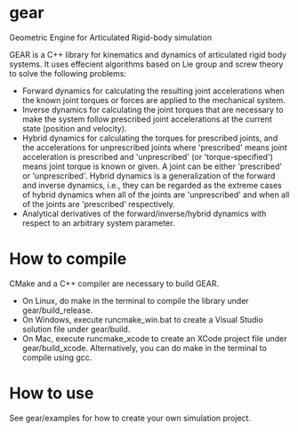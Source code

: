 gear
====
Geometric Engine for Articulated Rigid-body simulation

GEAR is a C++ library for kinematics and dynamics of articulated rigid body systems. It uses effecient algorithms based on Lie group and screw theory to solve the following problems:

- Forward dynamics for calculating the resulting joint accelerations when the known joint torques or forces are applied to the mechanical system. 
- Inverse dynamics for calculating the joint torques that are necessary to make the system follow prescribed joint accelerations at the current state (position and velocity). 
- Hybrid dynamics for calculating the torques for prescribed joints, and the accelerations for unprescribed joints where 'prescribed' means joint acceleration is prescribed and 'unprescribed'  (or 'torque-specified') means joint torque is known or given. A joint can be either 'prescribed' or 'unprescribed'. Hybrid dynamics is a generalization of the forward and inverse dynamics, i.e., they can be regarded as the extreme cases of hybrid dynamics when all of the joints are 'unprescribed' and when all of the joints are 'prescribed' respectively. 
- Analytical derivatives of the forward/inverse/hybrid dynamics with respect to an arbitrary system parameter. 


How to compile
==============
CMake and a C++ compiler are necessary to build GEAR.

- On Linux, do make in the terminal to compile the library under gear/build_release.
- On Windows, execute runcmake_win.bat to create a Visual Studio solution file under gear/build. 
- On Mac, execute runcmake_xcode to create an XCode project file under gear/build_xcode. Alternatively, you can do make in the terminal to compile using gcc.

How to use
==========
See gear/examples for how to create your own simulation project. 

